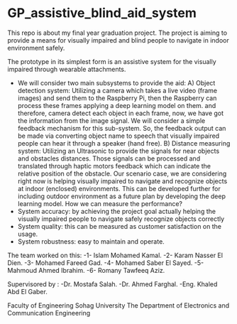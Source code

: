 # GP_assistive_blind_aid_system
This repo is about my final year graduation project.
The project is aiming to provide a means for visually impaired and blind people to navigate in indoor environment safely.

The prototype in its simplest form is an assistive system for the visually impaired through wearable attachments.

- We will consider two main subsystems to provide the aid:
A) Object detection system: Utilizing a camera which takes a live video (frame images) and send them to the Raspberry Pi, then
the Raspberry can process these frames applying a deep learning model on them. and therefore, camera detect each object in 
each frame, now, we have got the information from the image signal. We will consider a simple feedback mechanism for this 
sub-system. So, the feedback output can be made via converting object name to speech that visually impaired people can hear 
it through a speaker (hand free).
B) Distance measuring system: Utilizing an Ultrasonic to provide the signals for near objects and obstacles distances. Those signals 
can be processed and translated through haptic motors feedback which can indicate the relative position of the obstacle.
Our scenario case, we are considering right now is helping visually impaired to navigate and recognize objects at indoor (enclosed)
environments. This can be developed further for including outdoor environment as a future plan by developing the deep learning model.
How we can measure the performance?
- System accuracy: by achieving the project goal actually helping the visually impaired people to navigate safely recognize objects correctly
- System quality: this can be measured as customer satisfaction on the usage.
- System robustness: easy to maintain and operate.

The team worked on this:
-1- Islam Mohamed Kamal.
-2- Karam Nasser El Dien.
-3- Mohamed Fareed Gad.
-4- Mohamed Saber El Sayed.
-5- Mahmoud Ahmed Ibrahim.
-6- Romany Tawfeeq Aziz.

Supervisored by :
-Dr. Mostafa Salah.
-Dr. Ahmed Farghal.
-Eng. Khaled Abd El Gaber.

Faculty of Engineering Sohag University The Department of Electronics and Communication Engineering
